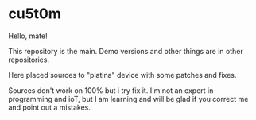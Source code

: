 # cu5t0m
 Hello, mate!

 This repository is the main.
 Demo versions and other things are in other repositories.
 
 Here placed sources to "platina" device with some patches and fixes.

 Sources don't work on 100% but i try fix it.
 I'm not an expert in programming and ioT, but I am learning and will be glad if you correct me and point out a mistakes.
